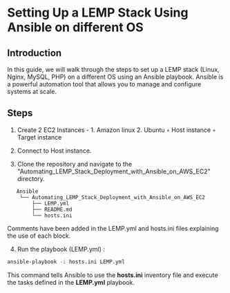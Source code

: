 # Setting Up a LEMP Stack Using Ansible on different OS
## Introduction
In this guide, we will walk through the steps to set up a LEMP stack (Linux, Nginx, MySQL, PHP) on a different OS using an Ansible playbook.  Ansible is a powerful automation tool that allows you to manage and configure systems at scale.

## Steps
1. Create 2 EC2 Instances - 1. Amazon linux 2. Ubuntu
   ◦ Host instance
   ◦ Target instance

2. Connect to Host instance.
3. Clone the repository and navigate to the "Automating_LEMP_Stack_Deployment_with_Ansible_on_AWS_EC2" directory.

```plaintext
   Ansible
    └── Automating_LEMP_Stack_Deployment_with_Ansible_on_AWS_EC2
        ├── LEMP.yml
        ├── README.md
        └── hosts.ini
```
Comments have been added in the LEMP.yml and hosts.ini files explaining the use of each block.

4. Run the playbook (LEMP.yml) : 
```bash
ansible-playbook -i hosts.ini LEMP.yml
```
This command tells Ansible to use the **hosts.ini** inventory file and execute the tasks defined in the **LEMP.yml** playbook.
